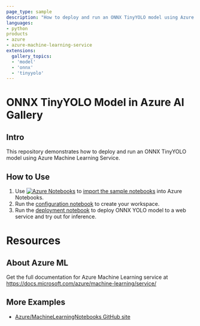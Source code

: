 ```yaml
---
page_type: sample
description: "How to deploy and run an ONNX TinyYOLO model using Azure Machine Learning Service."
languages: 
- python
products
- azure
- azure-machine-learning-service
extensions: 
  gallery_topics: 
  - 'model' 
  - 'onnx' 
  - 'tinyyolo'
---
```


# ONNX TinyYOLO Model in Azure AI Gallery

## Intro
This repository demonstrates how to deploy and run an ONNX TinyYOLO model using Azure Machine Learning Service.

## How to Use
1. Use [![Azure Notebooks](https://notebooks.azure.com/launch.png)](https://notebooks.azure.com/import/gh/Azure-Samples/AI-Gallery-TinyYolo) to [import the sample notebooks](https://notebooks.azure.com/import/gh/Azure-Samples/AI-Gallery-TinyYolo) into Azure Notebooks.
2. Run the [configuration notebook](src/configuration.ipynb) to create your workspace. 
3. Run the [deployment notebook](src/deploy-onnx-yolo-model.ipynb) to deploy ONNX YOLO model to a web service and try out for inference.

# Resources


## About Azure ML
Get the full documentation for Azure Machine Learning service at https://docs.microsoft.com/azure/machine-learning/service/

## More Examples
 * [Azure/MachineLearningNotebooks GitHub site](https://github.com/Azure/MachineLearningNotebooks)
